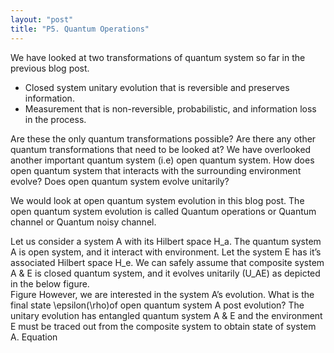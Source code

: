 ```yaml
---
layout: "post"
title: "P5. Quantum Operations"
---
```

We have looked at two transformations of quantum system so far in the previous blog post.

- Closed system unitary evolution that is reversible and preserves information.
- Measurement that is non-reversible, probabilistic, and information loss in the process.

Are these the only quantum transformations possible? Are there any other quantum transformations that need to be looked at? We have overlooked another important quantum system (i.e) open quantum system. How does open quantum system that interacts with the surrounding environment evolve? Does open quantum system evolve unitarily?  

We would look at open quantum system evolution in this blog post. The open quantum system evolution is called Quantum operations or Quantum channel or Quantum noisy channel.  

Let us consider a system A with its Hilbert space H_a. The quantum system A is open system, and it interact with environment. Let the system E has it’s associated Hilbert space H_e. We can safely assume that composite system A & E is closed quantum system, and it evolves unitarily (U_AE) as depicted in the below figure.  
Figure
However, we are interested in the system A’s evolution. What is the final state \epsilon(\rho)of open quantum system A post evolution? The unitary evolution has entangled quantum system A & E and the environment E must be traced out from the composite system to obtain state of system A.
Equation
